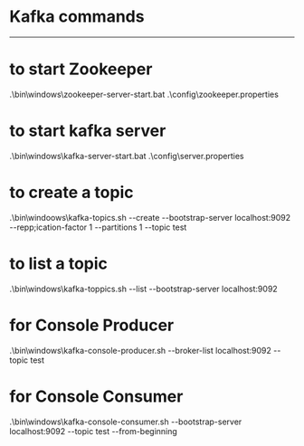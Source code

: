# Kafka commands
----------------

# to start Zookeeper
.\bin\windows\zookeeper-server-start.bat .\config\zookeeper.properties


# to start kafka server
.\bin\windows\kafka-server-start.bat .\config\server.properties

# to create a topic
.\bin\windoows\kafka-topics.sh --create --bootstrap-server localhost:9092 --repp;ication-factor 1 --partitions 1 --topic test

# to list a topic
.\bin\windows\kafka-toppics.sh --list --bootstrap-server localhost:9092

# for Console Producer
.\bin\windows\kafka-console-producer.sh --broker-list localhost:9092 --topic test

# for Console Consumer
.\bin\windows\kafka-console-consumer.sh --bootstrap-server localhost:9092 --topic test --from-beginning

